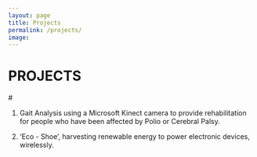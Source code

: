 ```yaml
---
layout: page
title: Projects
permalink: /projects/
image:
---
```


# PROJECTS

#[]()

1. Gait Analysis using a Microsoft Kinect camera to provide rehabilitation for people who have been affected by Polio or Cerebral Palsy.

2. ‘Eco - Shoe’, harvesting renewable energy to power electronic devices, wirelessly.
